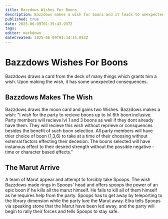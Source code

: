 ```yaml
---
title: Bazzdows Wishes For Boons
description: Bazzdows makes a wish for boons and it leads to unexpected consequences
published: true
date: 2025-06-09T01:35:43.937Z
tags: 
editor: markdown
dateCreated: 2025-06-09T01:34:31.053Z
---
```


# Bazzdows Wishes For Boons
Bazzdows draws a card from the deck of many things which grants him a wish. Upon making the wish, it has some unexpected consequences.

## Bazzdows Makes The Wish
Bazzdows draws the moon card and gains two Wishes. Bazzdows makes a wish: "I wish for the party to recieve boons up to lvl 6th boon inclusive. Party members will recieve lvl 1 and 3 boons as well if they dont already have them. They will recieve this wish without reprieve or consquences besides the benefit of such boon selection. All party members will have thier choice of boon (1,3,6) to take at a time of their choosing without extenral factors effecting their decesion. The boons selected will have instanous effect to their desired strength without the possible negative - time or character based effects."


## The Marut Arrive
A team of Marut appear and attempt to forcibly take Spoops. The wish Bazzdows made rings in Spoops' head and offers spoops the power of an epic boon if he kills all the marut himself. He fails to kill all of them himself as he requires help from the party. Spoops has to get away by teleporting to the library dimension while the party lure the Marut away. Elira tells Spoops via speaking stone that the Marut have been led away, and the party will begin to rally their forces and tells Spoops to stay safe. 